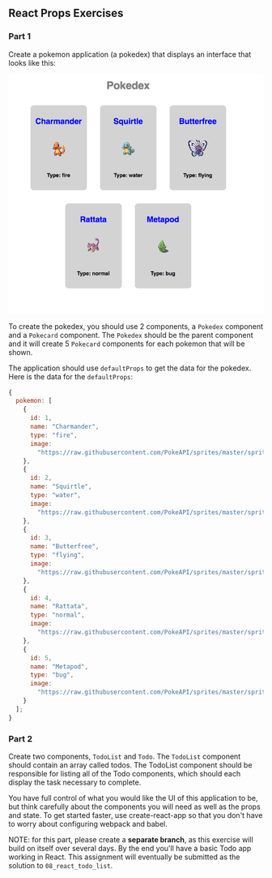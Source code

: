 ## React Props Exercises

### Part 1

Create a pokemon application (a pokedex) that displays an interface that looks like this:

![Pokemon Pokedex](./pokedex.png)

To create the pokedex, you should use 2 components, a `Pokedex` component and a `Pokecard` component. The `Pokedex` should be the parent component and it will create 5 `Pokecard` components for each pokemon that will be shown.

The application should use `defaultProps` to get the data for the pokedex. Here is the data for the `defaultProps`:

```js
{
  pokemon: [
    {
      id: 1,
      name: "Charmander",
      type: "fire",
      image:
        "https://raw.githubusercontent.com/PokeAPI/sprites/master/sprites/pokemon/4.png"
    },
    {
      id: 2,
      name: "Squirtle",
      type: "water",
      image:
        "https://raw.githubusercontent.com/PokeAPI/sprites/master/sprites/pokemon/7.png"
    },
    {
      id: 3,
      name: "Butterfree",
      type: "flying",
      image:
        "https://raw.githubusercontent.com/PokeAPI/sprites/master/sprites/pokemon/12.png"
    },
    {
      id: 4,
      name: "Rattata",
      type: "normal",
      image:
        "https://raw.githubusercontent.com/PokeAPI/sprites/master/sprites/pokemon/19.png"
    },
    {
      id: 5,
      name: "Metapod",
      type: "bug",
      image:
        "https://raw.githubusercontent.com/PokeAPI/sprites/master/sprites/pokemon/11.png"
    }
  ];
}
```

### Part 2

Create two components, `TodoList` and `Todo`. The `TodoList` component should contain an array called todos. The TodoList component should be responsible for listing all of the Todo components, which should each display the task necessary to complete.

You have full control of what you would like the UI of this application to be, but think carefully about the components you will need as well as the props and state. To get started faster, use create-react-app so that you don't have to worry about configuring webpack and babel.

NOTE: for this part, please create a **separate branch**, as this exercise will build on itself over several days. By the end you'll have a basic Todo app working in React. This assignment will eventually be submitted as the solution to `08_react_todo_list`.
